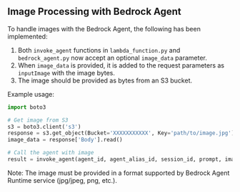 ## Image Processing with Bedrock Agent

To handle images with the Bedrock Agent, the following has been implemented:

1. Both `invoke_agent` functions in `lambda_function.py` and `bedrock_agent.py` now accept an optional `image_data` parameter.
2. When `image_data` is provided, it is added to the request parameters as `inputImage` with the image bytes.
3. The image should be provided as bytes from an S3 bucket.

Example usage:
```python
import boto3

# Get image from S3
s3 = boto3.client('s3')
response = s3.get_object(Bucket='XXXXXXXXXXX', Key='path/to/image.jpg')
image_data = response['Body'].read()

# Call the agent with image
result = invoke_agent(agent_id, agent_alias_id, session_id, prompt, image_data=image_data)
```

Note: The image must be provided in a format supported by Bedrock Agent Runtime service (jpg/jpeg, png, etc.).